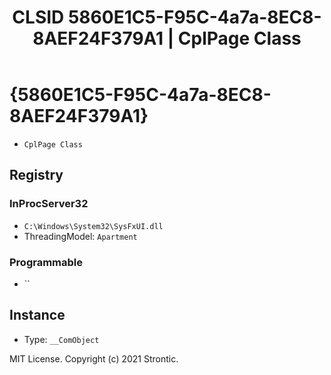 ﻿---
title: "CLSID 5860E1C5-F95C-4a7a-8EC8-8AEF24F379A1 | CplPage Class"
excerpt: What is COM-Object CLSID 5860E1C5-F95C-4a7a-8EC8-8AEF24F379A1?
---

# {5860E1C5-F95C-4a7a-8EC8-8AEF24F379A1}

* `CplPage Class`

## Registry


### InProcServer32

* `C:\Windows\System32\SysFxUI.dll`
* ThreadingModel: `Apartment`

### Programmable

* ``

## Instance

* Type: `__ComObject`

MIT License. Copyright (c) 2021 Strontic.


